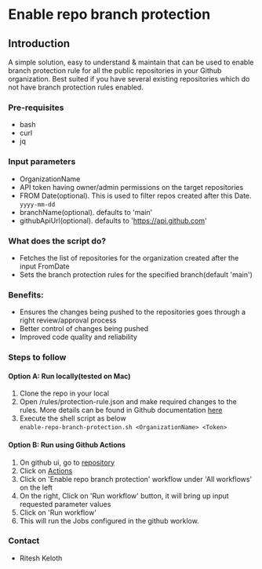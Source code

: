 # Enable repo branch protection

## Introduction
  A simple solution, easy to understand & maintain that can be used to enable branch protection rule for all the public repositories in your Github organization. Best suited if you have several existing repositories which do not have branch protection rules enabled.

### Pre-requisites
 - bash
 - curl
 - jq
 
### Input parameters
 - OrganizationName
 - API token having owner/admin permissions on the target repositories
 - FROM Date(optional). This is used to filter repos created after this Date. `yyyy-mm-dd`
 - branchName(optional). defaults to 'main'
 - githubApiUrl(optional). defaults to 'https://api.github.com'
 
### What does the script do?
 - Fetches the list of repositories for the organization created after the input FromDate
 - Sets the branch protection rules for the specified branch(default 'main')

### Benefits:
 - Ensures the changes being pushed to the repositories goes through a right review/approval process
 - Better control of changes being pushed
 - Improved code quality and reliability

### Steps to follow
#### Option A: Run locally(tested on Mac)
 1. Clone the repo in your local
 2. Open /rules/protection-rule.json and make required changes to the rules. More details can be found in Github documentation [here](https://docs.github.com/en/rest/reference/branches#update-branch-protection)
 3. Execute the shell script as below \
    `enable-repo-branch-protection.sh <OrganizationName> <Token>`

#### Option B: Run using Github Actions
 1. On github ui, go to [repository](https://github.com/riteshjkeloth/enable-repo-branch-protection)
 2. Click on [Actions](https://github.com/riteshjkeloth/enable-repo-branch-protection/actions)
 3. Click on 'Enable repo branch protection' workflow under 'All workflows' on the left
 4. On the right, Click on 'Run workflow' button, it will bring up input requested parameter values
 5. Click on 'Run workflow'
 6. This will run the Jobs configured in the github worklow.

### Contact
 - Ritesh Keloth
